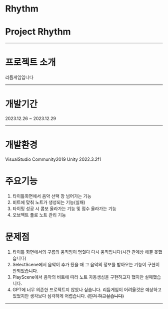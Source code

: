 # Rhythm

# Project Rhythm
----

# 프로젝트 소개
리듬게임입니다 

----
# 개발기간 
2023.12.26 ~ 2023.12.29

----
# 개발환경
VisualStudio Community2019
Unity 2022.3.2f1

# 주요기능
1. 타이틀화면에서 음악 선택 창 넘어가는 기능
2. 비트에 맞춰 노트가 생성되는 기능(실패)
3. 타이밍 성공 시 콤보 올라가는 기능 및 점수 올라가는 기능
4. 오브젝트 풀로 노트 관리 기능

# 문제점
1. 타이틀 화면에서의 구름의 움직임이 멈췄다 다시 움직입니다(시간 관계상 해결 못했습니다)
2. SelectScene에서 음악이 추가 됬을 때 그 음악의 정보를 받아오는 기능이 구현이 안되있습니다.
3. PlayScene에서 음악의 비트에 따라 노트 자동생성을 구현하고자 했지만 실패했습니다.
4. GPT에 너무 의존한 프로젝트지 않았나 싶습니다. 리듬게임이 어려울것은 예상하고 있었지만 생각보다 심각하게 어렵습니다. ~~(딴거 하고싶습니다)~~
----
